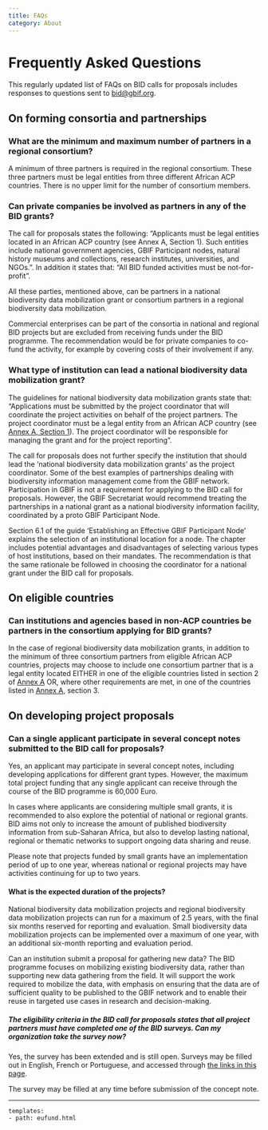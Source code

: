 ```yaml
---
title: FAQs
category: About
---
```


# Frequently Asked Questions

This regularly updated list of FAQs on BID calls for proposals includes responses to questions sent to [bid@gbif.org](mailto:bid@gbif.org).
 

<div class="toc"></div><!-- toc -->
<!-- tocstop -->
 
## On forming consortia and partnerships

### What are the minimum and maximum number of partners in a regional consortium?

A minimum of three partners is required in the regional consortium. These three partners must be legal entities from three different African ACP countries. There is no upper limit for the number of consortium members.

### Can private companies be involved as partners in any of the BID grants?

The call for proposals states the following: “Applicants must be legal entities located in an African ACP country (see Annex A, Section 1). Such entities include national government agencies, GBIF Participant nodes, natural history museums and collections, research institutes, universities, and NGOs.”. In addition it states that: “All BID funded activities must be not-for-profit”.
 
All these parties, mentioned above, can be partners in a national biodiversity data mobilization grant or consortium partners in a regional biodiversity data mobilization.

Commercial enterprises can be part of the consortia in national and regional BID projects but are excluded from receiving funds under the BID programme. The recommendation would be for private companies to co-fund the activity, for example by covering costs of their involvement if any.

### What type of institution can lead a national biodiversity data mobilization grant?

The guidelines for national biodiversity data mobilization grants state that: “Applications must be submitted by the project coordinator that will coordinate the project activities on behalf of the project partners. The project coordinator must be a legal entity from an African ACP country (see [Annex A, Section 1](http://www.gbif.org/sites/default/files/gbif_project/files/BID-call-for-proposals-Annex-A.pdf)). The project coordinator will be responsible for managing the grant and for the project reporting”.

The call for proposals does not further specify the institution that should lead the ‘national biodiversity data mobilization grants’ as the project coordinator. Some of the best examples of partnerships dealing with biodiversity information management come from the GBIF network. Participation in GBIF is not a requirement for applying to the BID call for proposals. However, the GBIF Secretariat would  recommend treating the partnerships in a national grant as a national biodiversity information facility, coordinated by a  proto GBIF Participant Node.

Section 6.1 of the guide ‘Establishing an Effective GBIF Participant Node’ explains the selection of an institutional location for a node. The chapter includes potential advantages and disadvantages of selecting various types of host institutions, based on their mandates. The recommendation is that the same rationale be followed in choosing the coordinator for  a national grant under the BID call for proposals.
 

 
## On eligible countries

### Can institutions and agencies based in non-ACP countries be partners in the consortium applying for BID grants?
In the case of regional biodiversity data mobilization grants, in addition to the minimum of three consortium partners from eligible African ACP countries, projects may choose to include one consortium partner that is a legal entity located EITHER in one of the eligible countries listed in section 2 of [Annex A](http://www.gbif.org/sites/default/files/gbif_project/files/BID-call-for-proposals-Annex-A.pdf) OR, where other requirements are met, in one of the countries listed in [Annex A](http://www.gbif.org/sites/default/files/gbif_project/files/BID-call-for-proposals-Annex-A.pdf), section 3.
 

 
## On developing project proposals

### Can a single applicant participate in several concept notes submitted to the BID call for proposals?

Yes, an applicant may participate in several concept notes, including developing applications for different grant types. However, the maximum total project funding that any single applicant can receive through the course of the BID programme is 60,000 Euro.  

In cases where applicants are considering multiple small grants, it is recommended to also explore the potential of national or regional grants. BID aims not only to increase the amount of published biodiversity information from sub-Saharan Africa, but also to develop lasting national, regional or thematic networks to support ongoing data sharing and reuse.

Please note that projects funded by small grants have an implementation period of up to one year, whereas national or regional projects may have activities continuing for up to two years.

#### What is the expected duration of the projects?

National biodiversity data mobilization projects and regional biodiversity data mobilization projects can run for a maximum of 2.5 years, with the final six months reserved for reporting and evaluation. Small biodiversity data mobilization projects can be implemented over a maximum of one year, with an additional six-month reporting and evaluation period.

Can an institution submit a proposal for gathering new data?
The BID programme focuses on mobilizing existing biodiversity data, rather than supporting new data gathering from the field. It will support the work required to mobilize the data, with emphasis on ensuring that the data are of sufficient quality to be published to the GBIF network and to enable their reuse in targeted use cases in research and decision-making.

##### The eligibility criteria in the BID call for proposals states that all project partners must have completed one of the BID surveys. Can my organization take the survey now?

Yes, the survey has been extended and is still open.  Surveys may be filled out in English, French or Portuguese, and accessed through [the links in this page](http://www.gbif.org/news/surveys-for-data-holders-decision-makers).

The survey may be filled at any time before submission of the concept note.

---------


```styledYaml
templates:
- path: eufund.html
```
